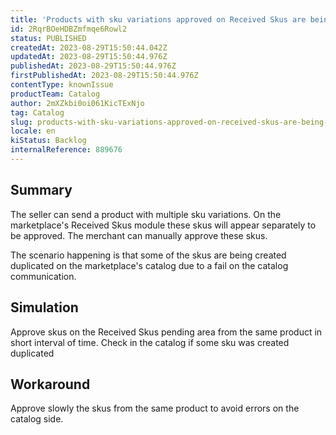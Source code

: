 ```yaml
---
title: 'Products with sku variations approved on Received Skus are being created with duplicated skus on the Catalog.'
id: 2RqrBOeHDBZmfmqe6Rowl2
status: PUBLISHED
createdAt: 2023-08-29T15:50:44.042Z
updatedAt: 2023-08-29T15:50:44.976Z
publishedAt: 2023-08-29T15:50:44.976Z
firstPublishedAt: 2023-08-29T15:50:44.976Z
contentType: knownIssue
productTeam: Catalog
author: 2mXZkbi0oi061KicTExNjo
tag: Catalog
slug: products-with-sku-variations-approved-on-received-skus-are-being-created-with-duplicated-skus-on-the-catalog
locale: en
kiStatus: Backlog
internalReference: 889676
---
```


## Summary


The seller can send a product with multiple sku variations.
On the marketplace's Received Skus module these skus will appear separately to be approved.
The merchant can manually approve these skus.

The scenario happening is that some of the skus are being created duplicated on the marketplace's catalog due to a fail on the catalog communication.


##

## Simulation


Approve skus on the Received Skus pending area from the same product in short interval of time.
Check in the catalog if some sku was created duplicated


##

## Workaround


Approve slowly the skus from the same product to avoid errors on the catalog side.





